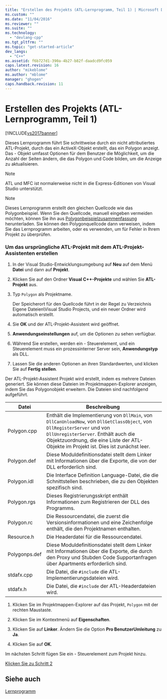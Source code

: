 ```yaml
---
title: "Erstellen des Projekts (ATL-Lernprogramm, Teil 1) | Microsoft Docs"
ms.custom: ""
ms.date: "11/04/2016"
ms.reviewer: ""
ms.suite: ""
ms.technology: 
  - "devlang-cpp"
ms.tgt_pltfrm: ""
ms.topic: "get-started-article"
dev_langs: 
  - "C++"
ms.assetid: f6b727d1-390a-4b27-b82f-daadcd9fc059
caps.latest.revision: 16
author: "mikeblome"
ms.author: "mblome"
manager: "ghogen"
caps.handback.revision: 11
---
```

# Erstellen des Projekts (ATL-Lernprogramm, Teil 1)
[!INCLUDE[vs2017banner](../assembler/inline/includes/vs2017banner.md)]

Dieses Lernprogramm führt Sie schrittweise durch ein nicht attributiertes ATL\-Projekt, durch das ein ActiveX\-Objekt erstellt, das ein Polygon anzeigt.  Das \- Objekt umfasst Optionen für dem Benutzer die Möglichkeit, um die Anzahl der Seiten ändern, die das Polygon und Code bilden, um die Anzeige zu aktualisieren.  
  
> [!NOTE]
>  ATL und MFC ist normalerweise nicht in die Express\-Editionen von Visual Studio unterstützt.  
  
> [!NOTE]
>  Dieses Lernprogramm erstellt den gleichen Quellcode wie das Polygonbeispiel.  Wenn Sie den Quellcode, manuell eingeben vermeiden möchten, können Sie ihn aus [Polygonbeispielzusammenfassung](../top/visual-cpp-samples.md) herunterladen.  Sie können den Polygonquellcode dann verweisen, indem Sie das Lernprogramm arbeiten, oder es verwenden, um für Fehler in Ihrem Projekt zu überprüfen.  
  
### Um das ursprüngliche ATL\-Projekt mit dem ATL\-Projekt\-Assistenten erstellen  
  
1.  In der Visual Studio\-Entwicklungsumgebung auf **Neu** auf dem Menü **Datei** und dann auf **Projekt**.  
  
2.  Klicken Sie auf den Ordner **Visual C\+\+\-Projekte** und wählen Sie **ATL\-Projekt** aus.  
  
3.  Typ `Polygon` als Projektname.  
  
     Der Speicherort für den Quellcode führt in der Regel zu Verzeichnis Eigene Dateien\\Visual Studio Projects, und ein neuer Ordner wird automatisch erstellt.  
  
4.  Sie **OK** und der ATL\-Projekt\-Assistent wird geöffnet.  
  
5.  **Anwendungseinstellungen** auf, um die Optionen zu sehen verfügbar.  
  
6.  Während Sie erstellen, werden ein \- Steuerelement, und ein Steuerelement muss ein prozessinterner Server sein, **Anwendungstyp** als DLL.  
  
7.  Lassen Sie die anderen Optionen an ihren Standardwerten, und klicken Sie auf **Fertig stellen**.  
  
 Der ATL\-Projekt\-Assistent Projekt wird erstellt, indem es mehrere Dateien generiert.  Sie können diese Dateien im Projektmappen\-Explorer anzeigen, indem Sie das Polygonobjekt erweitern.  Die Dateien sind nachfolgend aufgeführt.  
  
|Datei|Beschreibung|  
|-----------|------------------|  
|Polygon.cpp|Enthält die Implementierung von `DllMain`, von `DllCanUnloadNow`, von `DllGetClassObject`, von `DllRegisterServer` und von `DllUnregisterServer`.  Enthält auch die Objektzuordnung, die eine Liste der ATL\-Objekte im Projekt ist.  Dies ist zunächst leer.|  
|Polygon.def|Diese Moduldefinitionsdatei stellt dem Linker mit Informationen über die Exporte, die von der DLL erforderlich sind.|  
|Polygon.idl|Die Interface Definition Language\-Datei, die die Schnittstellen beschrieben, die zu den Objekten spezifisch sind.|  
|Polygon.rgs|Dieses Registrierungsskript enthält Informationen zum Registrieren der DLL des Programms.|  
|Polygon.rc|Die Ressourcendatei, die zuerst die Versionsinformationen und eine Zeichenfolge enthält, die den Projektnamen enthalten.|  
|Resource.h|Die Headerdatei für die Ressourcendatei.|  
|Polygonps.def|Diese Moduldefinitionsdatei stellt dem Linker mit Informationen über die Exporte, die durch den Proxy und Stubden Code Supportanfragen über Apartments erforderlich sind.|  
|stdafx.cpp|Die Datei, die `#include` die ATL\-Implementierungsdateien wird.|  
|stdafx.h|Die Datei, die `#include` der ATL\-Headerdateien wird.|  
  
1.  Klicken Sie im Projektmappen\-Explorer auf das Projekt, `Polygon` mit der rechten Maustaste.  
  
2.  Klicken Sie im Kontextmenü auf **Eigenschaften**.  
  
3.  Klicken Sie auf **Linker**.  Ändern Sie die Option **Pro BenutzerUmleitung** zu **Ja**.  
  
4.  Klicken Sie auf **OK**.  
  
 Im nächsten Schritt fügen Sie ein \- Steuerelement zum Projekt hinzu.  
  
 [Klicken Sie zu Schritt 2](../atl/adding-a-control-atl-tutorial-part-2.md)  
  
## Siehe auch  
 [Lernprogramm](../atl/active-template-library-atl-tutorial.md)